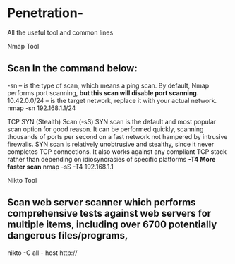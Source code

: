 # Penetration-

All the useful tool and common lines

Nmap Tool
## Scan In the command below:

-sn – is the type of scan, which means a ping scan. By default, Nmap performs port scanning, **but this scan will disable port scanning.**
10.42.0.0/24 – is the target network, replace it with your actual network.   nmap -sn 192.168.1.1/24

TCP SYN (Stealth) Scan (-sS) SYN scan is the default and most popular scan option for good reason. It can be performed quickly, scanning thousands of ports per second on a fast network not hampered by intrusive firewalls. SYN scan is relatively unobtrusive and stealthy, since it never completes TCP connections. It also works against any compliant TCP stack rather than depending on idiosyncrasies of specific platforms **-T4 More faster scan** nmap -sS -T4 192.168.1.1

Nikto Tool
## Scan web server scanner which performs comprehensive tests against web servers for multiple items, including over 6700 potentially dangerous files/programs,
nikto -C all - host http:// 
